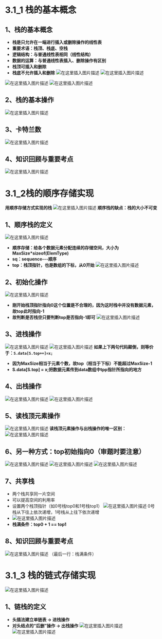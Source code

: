 # 3.1_1 栈的基本概念
## 1、栈的基本概念
 - **栈是只允许在一端进行插入或删除操作的线性表**
 - **重要术语：栈顶、栈底、空栈**
 - **逻辑结构：与普通线性表相同（线性结构）**
 - **数据的运算：与普通线性表插入、删除操作有区别**
 - **栈顶可插入和删除**
 - **栈底不允许插入和删除**
 ![在这里插入图片描述](https://img-blog.csdnimg.cn/ae8982b4f8c34b1ba283b3240e808a0d.png)
 ![在这里插入图片描述](https://img-blog.csdnimg.cn/9a62f98337744edbb0823b8b1346a40a.png)



![在这里插入图片描述](https://img-blog.csdnimg.cn/b4db010fda684ee5ac918c2fe9888587.png)
![在这里插入图片描述](https://img-blog.csdnimg.cn/bed6cba71b3b40a9a372c1b5f130d764.png)
## 2、栈的基本操作
![在这里插入图片描述](https://img-blog.csdnimg.cn/4385e40d9f214b60bfee9f828c28a173.png)
## 3、卡特兰数
![在这里插入图片描述](https://img-blog.csdnimg.cn/3730773ac42a4d21b51a7e4891748be6.png)
## 4、知识回顾与重要考点
![在这里插入图片描述](https://img-blog.csdnimg.cn/2b4d32ffa1824d7ea063ed2f3775a323.png)
# 3.1_2栈的顺序存储实现
**用顺序存储方式实现的栈**
![在这里插入图片描述](https://img-blog.csdnimg.cn/ea515ed0fd9e44b59b711b6880bd497e.png)
**顺序栈的缺点：栈的大小不可变**
## 1、顺序栈的定义
![在这里插入图片描述](https://img-blog.csdnimg.cn/aac1b9f00a9846ecbb16e6ec51b64cbf.png)
 - **顺序存储：给各个数据元素分配连续的存储空间，大小为MaxSize*sizeof(ElemType)**
 - **sq：sequence---顺序** 
 - **top：栈顶指针，也是数组的下标，从0开始**
![在这里插入图片描述](https://img-blog.csdnimg.cn/8d4d8fe2524a4624977ce0076cd5d864.png)
## 2、初始化操作
![在这里插入图片描述](https://img-blog.csdnimg.cn/761e5770ea434cff8c1b57a490a6cd47.png)
 - **刚开始栈顶指针指向0这个位置是不合理的，因为这时栈中并没有数据元素，故top此时指向-1**
 - **故判断是否栈空只要判断top是否指向-1即可**
![在这里插入图片描述](https://img-blog.csdnimg.cn/dc5948b2ce884c66928a4b18140f9f61.png)
## 3、进栈操作
![在这里插入图片描述](https://img-blog.csdnimg.cn/bdfd36f69d1d4f6a84bb2fb3c2fdf2c5.png)
![在这里插入图片描述](https://img-blog.csdnimg.cn/d93aed9b72be428c9031b86fb77108dc.png)
**如果上下两句代码颠倒，则等价于：`S.data[S.top++]=x;`**

 - **因为MaxSize相当于元素个数，故top（相当于下标）不能超过MaxSize-1**
 - **S.data[S.top] = x;把数据元素传到data数组中tpp指针所指向的地方**
 ## 4、出栈操作
 ![在这里插入图片描述](https://img-blog.csdnimg.cn/043c17dadb9e45cf8cf45668a50185c5.png)
 ![在这里插入图片描述](https://img-blog.csdnimg.cn/b40ac3b984dd4c0b8d1dce9457160fc4.png)
 ## 5、读栈顶元素操作
 ![在这里插入图片描述](https://img-blog.csdnimg.cn/9fb9c4691a3449a5b0ecaaa1fbbde327.png)
 **读栈顶元素操作与出栈操作的唯一区别：**
 ![在这里插入图片描述](https://img-blog.csdnimg.cn/390fe783010246f89b77e2fddd230a04.png)
 ## 6、另一种方式：top初始指向0（审题时要注意）
 ![在这里插入图片描述](https://img-blog.csdnimg.cn/c3750d76a74f4d74986770dfb0a10835.png)
 ![在这里插入图片描述](https://img-blog.csdnimg.cn/9bcad7012d8447aba0fa34b3f45ce6b0.png)
 ![在这里插入图片描述](https://img-blog.csdnimg.cn/65c3f1ba21a0447c83c916842160ddd3.png)
 ## 7、共享栈
  - 两个栈共享同一片空间
  - 可以提高空间的利用率
  - 设置两个栈顶指针（如0号栈top0和1号栈top1）
  ![在这里插入图片描述](https://img-blog.csdnimg.cn/15ce3eabf3f84edfabae2639b6dc79f0.png)
0号栈从下往上依次递增，1号栈从上往下依次递增
 - ![在这里插入图片描述](https://img-blog.csdnimg.cn/3a1c2ed727a34890b8cb1b94f8e1f46f.png)
 - **栈满条件：top0 + 1 == top1**
## 8、知识回顾与重要考点
![在这里插入图片描述](https://img-blog.csdnimg.cn/579c64fc6a3741a888609c3c3587bcda.png)
（最后一行：栈满条件）
# 3.1_3 栈的链式存储实现
![在这里插入图片描述](https://img-blog.csdnimg.cn/21f71fac28904fd2a2854dc553b1561d.png)
## 1、链栈的定义
 - **头插法建立单链表 -> 进栈操作**
 - **对头结点的“后删”操作 -> 出栈操作**
![在这里插入图片描述](https://img-blog.csdnimg.cn/252dcd4a82a742a0961352f686b6992f.png)
![在这里插入图片描述](https://img-blog.csdnimg.cn/241130044ad141b3a09b8b00f10c70d7.png)


